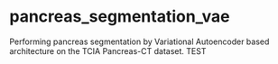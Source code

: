 # pancreas_segmentation_vae
Performing pancreas segmentation by Variational Autoencoder based architecture on the TCIA Pancreas-CT dataset. TEST
